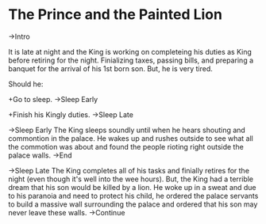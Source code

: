 # The Prince and the Painted Lion
->Intro

It is late at night and the King is working on completeing his duties as King before retiring for the night. Finializing taxes, passing bills, and preparing a banquet for the arrival of his 1st born son. But, he is very tired.

Should he:

+Go to sleep. ->Sleep Early

+Finish his Kingly duties. ->Sleep Late

->Sleep Early
The King sleeps soundly until when he hears shouting and commontion in the palace. He wakes up and rushes outside to see what all the commotion was about and found the people rioting right outside the palace walls. ->End

->Sleep Late
The King completes all of his tasks and finially retires for the night (even though it's well into the wee hours). But, the King had a terrible dream that his son would be killed by a lion. He woke up in a sweat and due to his paranoia and need to protect his child, he ordered the palace servants to build a massive wall surrounding the palace and ordered that his son may never leave these walls. ->Continue

